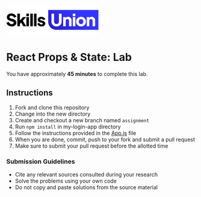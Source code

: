 [<img src="assets/images/su-logo.png" alt="Skills Union Logo" height="80px" />](https://www.skillsunion.com/)

# React Props & State: Lab

You have approximately **45 minutes** to complete this lab.

## Instructions

1. Fork and clone this repository
2. Change into the new directory
3. Create and checkout a new branch named `assignment`
4. Run `npm install` in my-login-app directory
5. Follow the instructions provided in the [App.js](./my-login-app/src/App.js) file
6. When you are done, commit, push to your fork and submit a pull request
7. Make sure to submit your pull request before the allotted time

### Submission Guidelines

- Cite any relevant sources consulted during your research
- Solve the problems using your own code
- Do not copy and paste solutions from the source material
